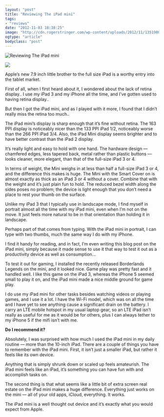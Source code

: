 ```yaml
---
layout: "post"
title: "Reviewing The iPad mini"
tags: 
- "reviews"
date: "2012-11-03 18:38:25"
image: "http://cdn.rogerstringer.com/wp-content/uploads/2012/11/1351980881.jpg"
ogtype: "article"
bodyclass: "post"
---
```


![Reviewing The iPad mini](http://cdn.rogerstringer.com/wp-content/uploads/2012/11/1351980881.jpg "Reviewing The iPad mini")

![](http://cdn.rogerstringer.com/wp-content/uploads/2012/11/1351980881.jpg)

Apple’s new 7.9 inch little brother to the full size iPad is a worthy entry into the tablet market.

First of all, when I first heard about it, I wondered about the lack of retina display.. I use my iPad 3 and my iPhone all the time, and I’ve gotten used to having retina display..

But then I got the iPad mini, and as I played with it more, I found that I didn’t really miss the retina too much..

The iPad mini’s display is sharp enough that it’s fine without retina. The 163 PPI display is noticeably nicer than the 133 PPI iPad 1/2, noticeably worse than the 266 PPI iPad 3/4. Also, the iPad Mini display seems brighter and to have better contrast than the iPad 2 display.

It’s really light and easy to hold with one hand. The hardware design — chamfered edges, less tapered back, metal rather than plastic buttons — looks cleaner, more elegant, than that of the full-size iPad 3 or 4.

In terms of weight, the Mini weighs in at less than half a full-size iPad 3 or 4, and the difference this makes is huge. The Mini with the Smart Cover on is almost exactly as thick as an iPad 3 or 4 without a cover. Combine that with the weight and it’s just plain fun to hold. The reduced bezel width along the sides poses no problem; the device is light enough that you don’t need a place to rest your thumb on the surface.

Unlike my iPad 3 that I typically use in landscape mode, I find myself in portrait almost all the time with my iPad mini, even when I’m not on the move. It just feels more natural to be in that orientation than holding it in landscape.

Perhaps part of that comes from typing. With the iPad mini in portrait, I can type with two thumbs, much the same way I do with my iPhone.

I find it handy for reading, and in fact, I’m even writing this blog post on the iPad mini, simply because it made sense to use it that way to test it out as a productivity device as well as consumption…

To test it out for gaming, I installed the recently released Borderlands Legends on the mini, and it looked nice. Game play was pretty fast and it handled well. I like this game on the iPad 3, whereas the iPhone 5 seemed small to play it on, and the iPad mini made a nice middle ground for game play.

I do use my iPad mini for other tasks besides watching videos or playing games, and I use it a lot. I have the Wi-Fi model, which was on all the time and I have yet to see anything cause a significant drain on the battery. I carry an LTE mobile hotspot in my usual laptop gear, so an LTE iPad isn’t really as useful for me as it would be for others, plus I can always tether to my iPhone 5 if the mifi isn’t with me.

**Do I recommend it?**

Absolutely, I was surprised with how much I used the iPad mini in my daily routine — more than the 10-inch iPad. There are a couple of things you have to remember with the iPad mini. First, it isn’t just a smaller iPad, but rather it feels like its own device.

Anything that is simply shrunk down or scaled up feels amateurish. The iPad mini feels like an iPad, it’s something you can have fun with and accomplish tasks on.

The second thing is that what seems like a little bit of extra screen real estate on the iPad mini makes a huge difference. Everything just works on the mini — all of your old apps, iCloud, everything. It works.

The iPad mini is a well thought out device and it’s exactly what you would expect from Apple.